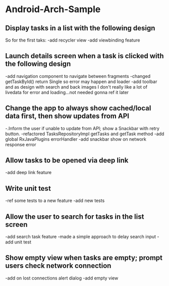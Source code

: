 # Android-Arch-Sample

## Display tasks in a list with the following design
So for the first taks:
 -add recycler view
 -add viewbinding feature

## Launch details screen when a task is clicked with the following design
 -add navigation component to navigate between fragments
 -changed getTaskById() return Single so error may happen and loader
 -add toolbar and as design with search and back images
 I don't really like a lot of livedata for error and loading...not needed gonna ref it later

## Change the app to always show cached/local data first, then show updates from API
-.Inform the user if unable to update from API; show a Snackbar with retry button.
 -refactored TasksRepositoryImpl getTasks and getTask method
 -add global RxJavaPlugins errorHandler
 -add snackbar show on network response error

## Allow tasks to be opened via deep link
 -add deep link feature

## Write unit test
 -ref some tests to a new feature
 -add new tests

## Allow the user to search for tasks in the list screen
 -add search task feature
 -made a simple approach to delay search input
 -add unit test

## Show empty view when tasks are empty; prompt users check network connection
 -add on lost connections alert dialog
 -add empty view
